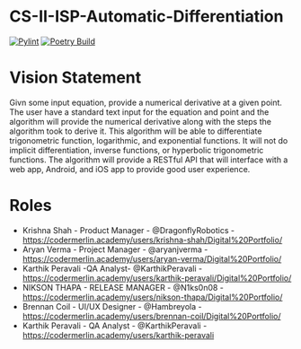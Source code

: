 # CS-II-ISP-Automatic-Differentiation

[![Pylint](https://github.com/DragonflyRobotics/CS-II-ISP-Automatic-Differentiation/actions/workflows/pylint.yml/badge.svg)](https://github.com/DragonflyRobotics/CS-II-ISP-Automatic-Differentiation/actions/workflows/pylint.yml) [![Poetry Build](https://github.com/DragonflyRobotics/CS-II-ISP-Automatic-Differentiation/actions/workflows/build_pkg.yml/badge.svg)](https://github.com/DragonflyRobotics/CS-II-ISP-Automatic-Differentiation/actions/workflows/build_pkg.yml)


# Vision Statement
Givn some input equation, provide a numerical derivative at a given point. The user have a standard text input for the equation and point and the algorithm will provide the numerical derivative along with the steps the algorithm took to derive it. This algorithm will be able to differentiate trigonometric function, logarithmic, and exponential functions. It will not do implicit differentiation, inverse functions, or hyperbolic trigonometric functions. The algorithm will provide a RESTful API that will interface with a web app, Android, and iOS app to provide good user experience. 


# Roles 
* Krishna Shah - Product Manager - @DragonflyRobotics - https://codermerlin.academy/users/krishna-shah/Digital%20Portfolio/
* Aryan Verma - Project Manager - @aryanjverma - https://codermerlin.academy/users/aryan-verma/Digital%20Portfolio/
* Karthik Peravali -QA Analyst- @KarthikPeravali - https://codermerlin.academy/users/karthik-peravali/Digital%20Portfolio/
* NIKSON THAPA - RELEASE MANAGER - @N1ks0n08 - https://codermerlin.academy/users/nikson-thapa/Digital%20Portfolio/
* Brennan Coil - UI/UX Designer - @Hambreyola - https://codermerlin.academy/users/brennan-coil/Digital%20Portfolio/ 
* Karthik Peravali - QA Analyst - @KarthikPeravali - https://codermerlin.academy/users/karthik-peravali
